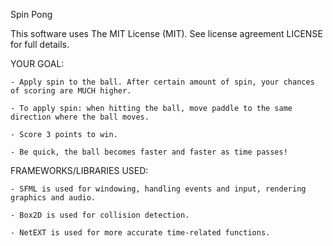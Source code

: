 Spin Pong

This software uses The MIT License (MIT). See license agreement LICENSE for full details.

YOUR GOAL:

    - Apply spin to the ball. After certain amount of spin, your chances of scoring are MUCH higher.
    
    - To apply spin: when hitting the ball, move paddle to the same direction where the ball moves.
    
    - Score 3 points to win.
    
    - Be quick, the ball becomes faster and faster as time passes!

FRAMEWORKS/LIBRARIES USED:

    - SFML is used for windowing, handling events and input, rendering graphics and audio.
    
    - Box2D is used for collision detection.
    
    - NetEXT is used for more accurate time-related functions.
